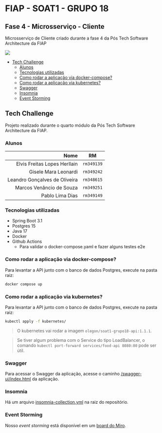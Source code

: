 <!-- omit from toc -->
# FIAP - SOAT1 - GRUPO 18

## Fase 4 - Microsserviço - Cliente
Microsserviço de Cliente criado durante a fase 4 da Pós Tech Software Architecture da FIAP

![](https://github.com/pabloldias/soat1-grupo18/actions/workflows/build-and-test.yml/badge.svg)

- [Tech Challenge](#tech-challenge)
  - [Alunos](#alunos)
  - [Tecnologias utilizadas](#tecnologias-utilizadas)
  - [Como rodar a aplicação via docker-compose?](#como-rodar-a-aplicação-via-docker-compose)
  - [Como rodar a aplicação via kubernetes?](#como-rodar-a-aplicação-via-kubernetes)
  - [Swagger](#swagger)
  - [Insomnia](#insomnia)
  - [Event Storming](#event-storming)


## Tech Challenge

Projeto realizado durante o quarto módulo da Pós Tech Software Architecture da FIAP.

### Alunos

|                                           Nome |     RM     |
|-----------------------------------------------:| :--------: |
|                   Elvis Freitas Lopes Herllain | `rm349139` |
|                           Gisele Mara Leonardi | `rm349242` |
|                  Leandro Gonçalves de Oliveira | `rm348615` |
|                       Marcos Venâncio de Souza | `rm349251` |
|                                Pablo Lima Dias | `rm349149` |

### Tecnologias utilizadas

- Spring Boot 3.1
- Postgres 15
- Java 17
- Docker
- Github Actions
  - Para validar o docker-compose.yaml e fazer alguns testes e2e

### Como rodar a aplicação via docker-compose?

Para levantar a API junto com o banco de dados Postgres, execute na pasta raiz:

```bash
docker compose up
```

### Como rodar a aplicação via kubernetes?

Para levantar a API junto com o banco de dados Postgres, execute na pasta raiz:

```bash
kubectl apply -f kubernetes/
```

> O kubernetes vai rodar a imagem `olegon/soat1-grupo18-api:1.1.1`.

> Se tiver algum problema com o Service do tipo LoadBalancer, o comando `kubectl port-forward services/food-api 8080:80` pode ser útil.

### Swagger

Para acessar o Swagger da aplicação, acesse o caminho [/swagger-ui/index.html](http://localhost:8081/swagger-ui/index.html) da aplicação.

### Insomnia

Há um arquivo [insomnia-collection.yml](insomnia-collection.yml) na raiz do repositório.

### Event Storming

Nosso *event storming* está disponível em um [board do Miro](https://miro.com/app/board/uXjVMHS5nec=/).
